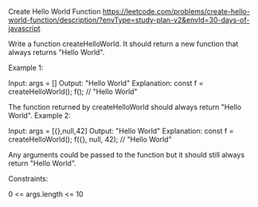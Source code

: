 Create Hello World Function
https://leetcode.com/problems/create-hello-world-function/description/?envType=study-plan-v2&envId=30-days-of-javascript


Write a function createHelloWorld. It should return a new function that always returns "Hello World".


Example 1:

Input: args = []
Output: "Hello World"
Explanation:
const f = createHelloWorld();
f(); // "Hello World"

The function returned by createHelloWorld should always return "Hello World".
Example 2:

Input: args = [{},null,42]
Output: "Hello World"
Explanation:
const f = createHelloWorld();
f({}, null, 42); // "Hello World"

Any arguments could be passed to the function but it should still always return "Hello World".


Constraints:

0 <= args.length <= 10